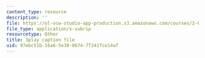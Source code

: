```yaml
---
content_type: resource
description: ''
file: https://ol-ocw-studio-app-production.s3.amazonaws.com/courses/2-003sc-engineering-dynamics-fall-2011/97ebc51b16a65e3086747f241fce14af_zhk9xLjrmi4.vtt
file_type: application/x-subrip
resourcetype: Other
title: 3play caption file
uid: 97ebc51b-16a6-5e30-8674-7f241fce14af
---
```

